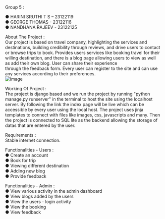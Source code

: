 Group 5 :   



  ● HARINI SRUTHI T S – 23122119                                                              
  ● GEORGE THOMAS - 23122116                                                                                              
  ● NANDHANA RAJEEV - 23122125                                                                                                    
                                                                                                                                                          
About The Project :                                                                                                                                                            
                      Our project is based on travel company, highlighting the services and destinations, building credibility through reviews, and drive users to contact  or browse trips to book.
                      Provides users services like booking travel for their willing destination, and there is a blog page allowing users to view as well as add their own blog. User can share their experience     
                      through the feedback form.
                      Every user can register to the site and can use any services according to their preferences.  
                       ![image](https://github.com/Harini14-02/CAC-2/assets/63644518/48acfb24-4e0b-4ea7-ad10-1962392796a4)

Working Of Project :                                                                                                                   
                      The project is django based and we run the project by running "python manage.py runserver" in the terminal to host the site using the localhost server. 
                      By following the link the index page will be live which can be accessible by every user using the local host.
                      The project uses jinja templates to connect with files like images, css, javascripts and many.
                      Then the project is connected to SQL lite as the backend allowing the storage of datas that are entered by the user. 

Requirements :                                                                                                                                   
                      Stable internet connection.                                                                                     

Functionalities - Users :                                                                                                                                  
                            ● Create an account                                                     
                            ● Book for trip                                                                   
                            ● Viewing different destination                                                                      
                            ● Adding new blog                                                                                                         
                            ● Provide feedback                                                                                                                                                                                                              

Functionalities - Admin :                                                                                                                                                        
                          ● View various activity in the admin dashboard                                                                                      
                          ● View blogs added by the users                                                                                            
                          ● View the users - login activity                                                                                
                          ● View the booking                                                                                                                            
                          ● View feedback                                                                                                                       
